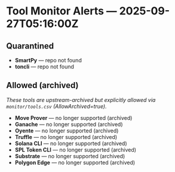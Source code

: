 # Tool Monitor Alerts — 2025-09-27T05:16:00Z

## Quarantined

- **SmartPy** — repo not found
- **toncli** — repo not found

## Allowed (archived)

_These tools are upstream-archived but explicitly allowed via `monitor/tools.csv` (AllowArchived=true)._

- **Move Prover** — no longer supported (archived)
- **Ganache** — no longer supported (archived)
- **Oyente** — no longer supported (archived)
- **Truffle** — no longer supported (archived)
- **Solana CLI** — no longer supported (archived)
- **SPL Token CLI** — no longer supported (archived)
- **Substrate** — no longer supported (archived)
- **Polygon Edge** — no longer supported (archived)
